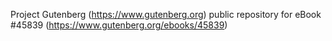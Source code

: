 Project Gutenberg (https://www.gutenberg.org) public repository for eBook #45839 (https://www.gutenberg.org/ebooks/45839)

